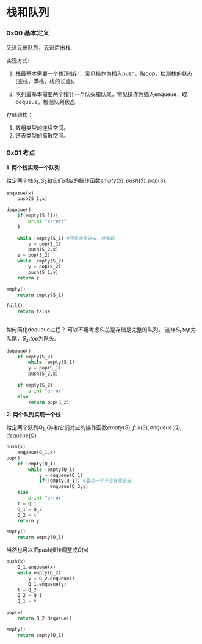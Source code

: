 # 栈和队列



### 0x00 基本定义

先进先出队列，先进后出栈. 



实现方式:

1.  栈最基本需要一个栈顶指针，常见操作为插入push，取pop，检测栈的状态(空栈，满栈，栈的长度)。

2.  队列最基本需要两个指针一个队头和队尾，常见操作为插入enqueue，取dequeue，检测队列状态. 



存储结构：

1. 数组类型的连续空间。
2. 链表类型的离散空间。



### 0x01 考点



**1. 两个栈实现一个队列**

给定两个栈$S_1,S_2$和它们对应的操作函数$empty(S),push(S),pop(S)$.

```python
enqueue(x)
	push(S_1,x)

dequeue()
	if(empty(S_1)){
        print "error!"
    }
    
	while !empty(S_1) #导出来导进去，好无聊
    	y = pop(S_1)
        push(S_2,x)
	z = pop(S_2)
    while !empty(S_2)
    	y = pop(S_2)
        push(S_1,y)
    return z

empty()
	return empty(S_1)

full()
	return false
	
```

如何简化dequeue过程？ 可以不用考虑$S_1$总是存储是完整的队列。 这样$S_1.top$为队尾，$S_2.top$为队头. 

```python
dequeue()
	if empty(S_2)
        while !empty(S_1) 
    	y = pop(S_1)
        push(S_2,x)
    
    if empty(S_2)
    	print "error"
    else
    	return pop(S_2)
```





**2. 两个队列实现一个栈**

给定两个队列$Q_1,Q_2$和它们对应的操作函数$empty(S),full(S),enqueue(Q),dequeue(Q)$

```python
push(x)
	enqueue(Q_1,x)
pop()
	if !empty(Q_1)
        while !empty(Q_1) 
            y = dequeue(Q_1)
            if(!empty(Q_1)) #最后一个不应该插进去
                enqueue(Q_2,y)       
    else 
    	print "error"
    t = Q_1
    Q_1 = Q_2
    Q_2 = t
    return y

empty()
	return empty(Q_1)
```

当然也可以把push操作调整成$O(n)$

```python
push(x)
	Q_1.enqueue(x)
    while empty(Q_2)
    	y = Q_2.dequeue()
    	Q_1.enqueue(y)
    t = Q_2
    Q_2 = Q_1
    Q_1 = t
    
pop(x)
	return Q_2.dequeue()

empty()
	return empty(Q_1)
```



